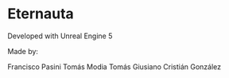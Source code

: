# Eternauta

Developed with Unreal Engine 5

Made by:

Francisco Pasini
Tomás Modia
Tomás Giusiano
Cristián González